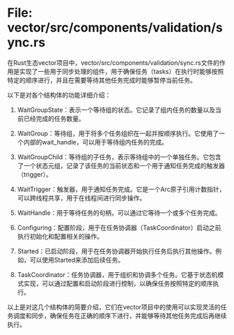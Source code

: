 # File: vector/src/components/validation/sync.rs

在Rust生态vector项目中，vector/src/components/validation/sync.rs文件的作用是实现了一些用于同步处理的组件，用于确保任务（tasks）在执行时能够按照特定的顺序进行，并且在需要等待其他任务完成时能够暂停当前任务。

以下是对各个结构体的功能详细介绍：

1. WaitGroupState：表示一个等待组的状态。它记录了组内任务的数量以及当前已经完成的任务数量。

2. WaitGroup：等待组，用于将多个任务组织在一起并按顺序执行。它使用了一个内部的wait_handle，可以用于等待组内任务的完成。

3. WaitGroupChild：等待组的子任务，表示等待组中的一个单独任务。它包含了一个状态元组，记录了该任务的当前状态和一个用于通知任务完成的触发器（trigger）。

4. WaitTrigger：触发器，用于通知任务完成。它是一个Arc原子引用计数指针，可以跨线程共享，用于在线程间进行同步操作。

5. WaitHandle：用于等待任务的句柄，可以通过它等待一个或多个任务完成。

6. Configuring：配置阶段，用于在任务协调器（TaskCoordinator）启动之前执行初始化和配置相关的操作。

7. Started：已启动阶段，用于在任务协调器开始执行任务后执行其他操作。例如，可以使用Started来添加后续任务。

8. TaskCoordinator：任务协调器，用于组织和协调多个任务。它基于状态机模式实现，可以通过配置和启动阶段进行控制，以确保任务按照特定的顺序执行。

以上是对这几个结构体的简要介绍，它们在vector项目中的使用可以实现灵活的任务调度和同步，确保任务在正确的顺序下进行，并能够等待其他任务完成后再继续执行。


